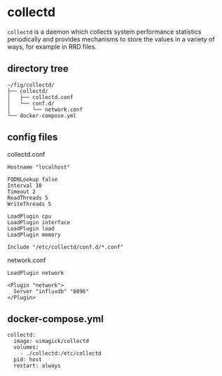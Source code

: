 collectd
========

`collectd` is a daemon which collects system performance statistics periodically
and provides mechanisms to store the values in a variety of ways, for example
in RRD files.

## directory tree

```
~/fig/collectd/
├── collectd/
│   ├── collectd.conf
│   └── conf.d/
│       └── network.conf
└── docker-compose.yml
```

## config files

collectd.conf

```
Hostname "localhost"

FQDNLookup false
Interval 10
Timeout 2
ReadThreads 5
WriteThreads 5

LoadPlugin cpu
LoadPlugin interface
LoadPlugin load
LoadPlugin memory

Include "/etc/collectd/conf.d/*.conf"
```

network.conf

```
LoadPlugin network

<Plugin "network">
  Server "influxdb" "8096"
</Plugin>
```

## docker-compose.yml

```
collectd:
  image: vimagick/collectd
  volumes:
    - ./collectd:/etc/collectd
  pid: host
  restart: always
```
